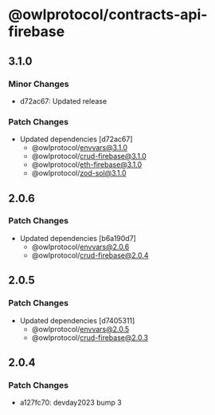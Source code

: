 # @owlprotocol/contracts-api-firebase

## 3.1.0

### Minor Changes

-   d72ac67: Updated release

### Patch Changes

-   Updated dependencies [d72ac67]
    -   @owlprotocol/envvars@3.1.0
    -   @owlprotocol/crud-firebase@3.1.0
    -   @owlprotocol/eth-firebase@3.1.0
    -   @owlprotocol/zod-sol@3.1.0

## 2.0.6

### Patch Changes

-   Updated dependencies [b6a190d7]
    -   @owlprotocol/envvars@2.0.6
    -   @owlprotocol/crud-firebase@2.0.4

## 2.0.5

### Patch Changes

-   Updated dependencies [d7405311]
    -   @owlprotocol/envvars@2.0.5
    -   @owlprotocol/crud-firebase@2.0.3

## 2.0.4

### Patch Changes

-   a127fc70: devday2023 bump 3
